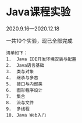 # Java课程实验

2020.9.16—2020.12.18

一共10个实验，现已全部完成

```
清单如下：
1. 	Java IDE开发环境安装与配置
2. 	Java语言基础
3. 	类与对象
4. 	继承与多态
5. 	接口与内部类
6. 	图形程序设计
7. 	集合
8. 	流与文件
9. 	多线程
10. Java Web入门
```



